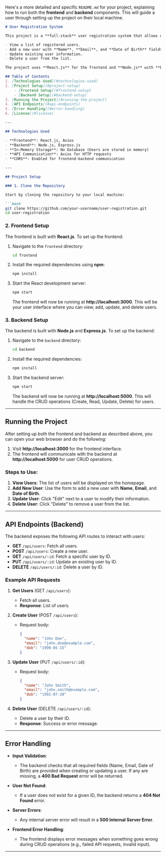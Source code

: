 Here's a more detailed and specific `README.md` for your project, explaining how to run both the **frontend** and **backend** components. This will guide a user through setting up the project on their local machine.

```markdown
# User Registration System

This project is a **full-stack** user registration system that allows users to:

- View a list of registered users.
- Add a new user with **Name**, **Email**, and **Date of Birth** fields.
- Update existing user information.
- Delete a user from the list.

The project uses **React.js** for the frontend and **Node.js** with **Express** for the backend. The backend uses **in-memory storage** to simulate database functionality for this example.

## Table of Contents
1. [Technologies Used](#technologies-used)
2. [Project Setup](#project-setup)
    - [Frontend Setup](#frontend-setup)
    - [Backend Setup](#backend-setup)
3. [Running the Project](#running-the-project)
4. [API Endpoints](#api-endpoints)
5. [Error Handling](#error-handling)
6. [License](#license)

---

## Technologies Used

- **Frontend**: React.js, Axios
- **Backend**: Node.js, Express.js
- **In-Memory Storage**: No Database (Users are stored in memory)
- **API Communication**: Axios for HTTP requests
- **CORS**: Enabled for frontend-backend communication

---

## Project Setup

### 1. Clone the Repository

Start by cloning the repository to your local machine:

```bash
git clone https://github.com/your-username/user-registration.git
cd user-registration
```

### 2. Frontend Setup

The frontend is built with **React.js**. To set up the frontend:

1. Navigate to the `frontend` directory:
   ```bash
   cd frontend
   ```

2. Install the required dependencies using **npm**:
   ```bash
   npm install
   ```

3. Start the React development server:
   ```bash
   npm start
   ```

   The frontend will now be running at **http://localhost:3000**. This will be your user interface where you can view, add, update, and delete users.

### 3. Backend Setup

The backend is built with **Node.js** and **Express.js**. To set up the backend:

1. Navigate to the `backend` directory:
   ```bash
   cd backend
   ```

2. Install the required dependencies:
   ```bash
   npm install
   ```

3. Start the backend server:
   ```bash
   npm start
   ```

   The backend will now be running at **http://localhost:5000**. This will handle the CRUD operations (Create, Read, Update, Delete) for users.

---

## Running the Project

After setting up both the frontend and backend as described above, you can open your web browser and do the following:

1. Visit **http://localhost:3000** for the frontend interface.
2. The frontend will communicate with the backend at **http://localhost:5000** for user CRUD operations.

### Steps to Use:

1. **View Users**: The list of users will be displayed on the homepage.
2. **Add New User**: Use the form to add a new user with **Name**, **Email**, and **Date of Birth**.
3. **Update User**: Click "Edit" next to a user to modify their information.
4. **Delete User**: Click "Delete" to remove a user from the list.

---

## API Endpoints (Backend)

The backend exposes the following API routes to interact with users:

- **GET** `/api/users`: Fetch all users.
- **POST** `/api/users`: Create a new user.
- **GET** `/api/users/:id`: Fetch a specific user by ID.
- **PUT** `/api/users/:id`: Update an existing user by ID.
- **DELETE** `/api/users/:id`: Delete a user by ID.

### Example API Requests

1. **Get Users** (GET `/api/users`):
   - Fetch all users.
   - **Response**: List of users.
  
2. **Create User** (POST `/api/users`):
   - Request body:
     ```json
     {
       "name": "John Doe",
       "email": "john.doe@example.com",
       "dob": "1990-05-15"
     }
     ```

3. **Update User** (PUT `/api/users/:id`):
   - Request body:
     ```json
     {
       "name": "John Smith",
       "email": "john.smith@example.com",
       "dob": "1992-07-20"
     }
     ```

4. **Delete User** (DELETE `/api/users/:id`):
   - Delete a user by their ID.
   - **Response**: Success or error message.

---

## Error Handling

- **Input Validation**: 
  - The backend checks that all required fields (Name, Email, Date of Birth) are provided when creating or updating a user. If any are missing, a **400 Bad Request** error will be returned.
  
- **User Not Found**: 
  - If a user does not exist for a given ID, the backend returns a **404 Not Found** error.

- **Server Errors**: 
  - Any internal server error will result in a **500 Internal Server Error**.

- **Frontend Error Handling**: 
  - The frontend displays error messages when something goes wrong during CRUD operations (e.g., failed API requests, invalid input).

---
